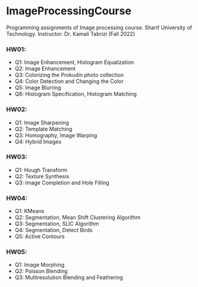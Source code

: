 # ImageProcessingCourse
Programming assignments of Image processing course. Sharif University of Technology.
Instructor: Dr. Kamali Tabrizi (Fall 2022)

### HW01:
* Q1: Image Enhancement, Histogram Equalization
* Q2: Image Enhancement
* Q3: Colorizing the Prokudin photo collection
* Q4: Color Detection and Changing the Color
* Q5: Image Blurring
* Q6: Histogram Specification, Histogram Matching

### HW02:
* Q1: Image Sharpening
* Q2: Template Matching
* Q3: Homography, Image Warping
* Q4: Hybrid Images

### HW03:
* Q1: Hough Transform
* Q2: Texture Synthesis
* Q3: Image Completion and Hole Filling

### HW04:
* Q1: KMeans
* Q2: Segmentation, Mean Shift Clustering Algorithm
* Q3: Segmentation, SLIC Algorithm
* Q4: Segmentation, Detect Birds
* Q5: Active Contours

### HW05:
* Q1: Image Morphing
* Q2: Poisson Blending 
* Q3: Multiresolution Blending and Feathering

